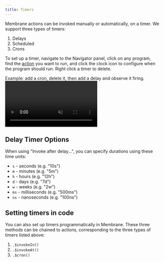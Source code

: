 ```yaml
---
title: Timers
---
```


Membrane actions can be invoked manually or automatically, on a timer. We
support three types of timers:

1. Delays
2. Scheduled
3. Crons

To set up a timer, navigate to the Navigator panel, click on any program, find
the [action](/concepts/schema#actions) you want to run, and click the clock icon
to configure when the program should run. Right click a timer to delete.

Example: add a cron, delete it, then add a delay and observe it firing.
<video src="/videos/timers.mp4" muted autoplay controls></video>

## Delay Timer Options

When using "Invoke after delay...", you can specify durations using these time units:

- `s` - seconds (e.g. "10s")
- `m` - minutes (e.g. "5m")
- `h` - hours (e.g. "12h")
- `d` - days (e.g. "7d")
- `w` - weeks (e.g. "2w")
- `ms` - milliseconds (e.g. "500ms")
- `ns` - nanoseconds (e.g. "100ns")

## Setting timers in code

You can also set up timers programmatically in Membrane. These three methods can
be chained to actions, corresponding to the three types of timers listed above:

1. `.$invokeIn()`
2. `.$invokeAt()`
3. `.$cron()`
